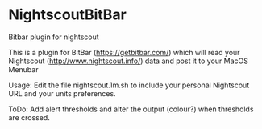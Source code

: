 # NightscoutBitBar
Bitbar plugin for nightscout

This is a plugin for BitBar (https://getbitbar.com/) which will read your Nightscout (http://www.nightscout.info/) data and post it to your MacOS Menubar

Usage: 
Edit the file nightscout.1m.sh to include your personal Nightscout URL and your units preferences.

ToDo:
Add alert thresholds and alter the output (colour?) when thresholds are crossed.
